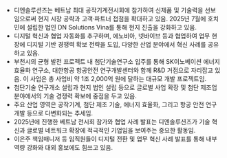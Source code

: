 - 디엔솔루션즈는 베트남 최대 공작기계전시회에 참가하여 신제품 및 기술력을 선보임으로써 현지 시장 공략과 고객·파트너 접점을 확대하고 있음. 2025년 7월에 호치민에 설립한 법인 DN Solutions Vina를 통해 현지 진출을 강화하고 있음.
- 디지털 혁신과 협업 자동화를 추구하며, 에노비아, 넷바이브 등과 협업하여 업무 현장에 디지털 기반 경쟁력 확보 전략을 도입, 다양한 산업 분야에서 혁신 사례를 공유하고 있음.
- 부천시의 균형 발전 프로젝트 내 첨단기술연구소 입주를 통해 SK이노베이션 에너지 효율화 연구소, 대한항공 항공안전 연구개발센터와 함께 R&D 거점으로 자리잡고 있음. 이 사업은 총 사업비 약 1조 2,000억 원에 달하는 대규모 개발 프로젝트임.
- 첨단기술 연구개소 설립과 현지 법인 설립 등으로 글로벌 사업 확장 및 첨단 제조업 분야에서의 기술 경쟁력 확보에 중점을 두고 있음.
- 주요 산업 영역은 공작기계, 첨단 제조 기술, 에너지 효율화, 그리고 항공 안전 연구개발 등으로 다변화되는 추세임.
- 2025년에 진행한 베트남 전시회 참가와 협업 사례 발표는 디엔솔루션즈가 기술 혁신과 글로벌 네트워크 확장에 적극적인 기업임을 보여주는 중요한 활동임.
- 이은주 책임매니저 등 임직원들이 디지털 전환 및 업무 혁신 사례 발표를 통해 내부 역량 강화와 대외 홍보에도 힘쓰고 있음.